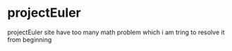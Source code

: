 # projectEuler
projectEuler site have too many math problem which i am tring to resolve it from beginning
